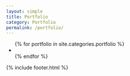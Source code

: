```yaml
---
layout: simple
title: Portfolio
category: Portfolio
permalink: /portfolio/
---
```

<main>
    <article class="wide_layout">
        <!-- <h5>Filter</h5> -->
        <ul class="portfolio_list">
            {% for portfolio in site.categories.portfolio %}
                <li class="fade_in" style="background-image: url('{{portfolio.image}}')">
                    <a href="{{site.baseurl}}{{portfolio.url}}"></a>
                </li>
            {% endfor %}
        </ul>
    </article>
    {% include footer.html %}
</main>